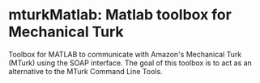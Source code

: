 mturkMatlab: Matlab toolbox for Mechanical Turk
===============================================

Toolbox for MATLAB to communicate with Amazon's Mechanical Turk (MTurk) using the SOAP interface. The goal of this toolbox is to act as an alternative to the MTurk Command Line Tools.
